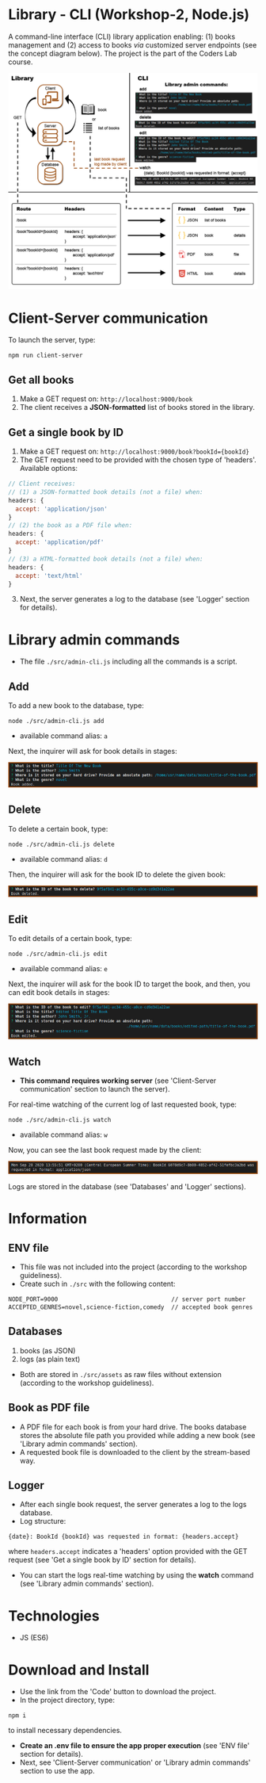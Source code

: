# Library - CLI (Workshop-2, Node.js)
A command-line interface (CLI) library application enabling: (1) books management and (2) access to books *via* customized server endpoints (see the concept diagram below). The project is the part of the Coders Lab course.

![Concept](./images/concept.jpg)

# Client-Server communication
To launch the server, type:
```
npm run client-server
```
## Get all books
1. Make a GET request on: `http://localhost:9000/book`
2. The client receives a **JSON-formatted** list of books stored in the library.
## Get a single book by ID
1. Make a GET request on: `http://localhost:9000/book?bookId={bookId}`
2. The GET request need to be provided with the chosen type of 'headers'. Available options:
```javascript
// Client receives:
// (1) a JSON-formatted book details (not a file) when:
headers: {
  accept: 'application/json'
}
// (2) the book as a PDF file when:
headers: {
  accept: 'application/pdf'
}
// (3) a HTML-formatted book details (not a file) when:
headers: {
  accept: 'text/html'
}
```
3. Next, the server generates a log to the database (see 'Logger' section for details).

# Library admin commands
* The file `./src/admin-cli.js` including all the commands is a script.
## Add
To add a new book to the database, type:
```
node ./src/admin-cli.js add
```
* available command alias: `a`

Next, the inquirer will ask for book details in stages:

![Add_command](./images/cmd-add.jpg)

## Delete
To delete a certain book, type:
```
node ./src/admin-cli.js delete
```
* available command alias: `d`

Then, the inquirer will ask for the book ID to delete the given book:

![Delete_command](./images/cmd-delete.jpg)

## Edit
To edit details of a certain book, type:
```
node ./src/admin-cli.js edit
```
* available command alias: `e`

Next, the inquirer will ask for the book ID to target the book, and then, you can edit book details in stages:

![Edit_command](./images/cmd-edit.jpg)

## Watch
* **This command requires working server** (see 'Client-Server communication' section to launch the server).

For real-time watching of the current log of last requested book, type:
```
node ./src/admin-cli.js watch
```
* available command alias: `w`

Now, you can see the last book request made by the client:

![Watch_command](./images/cmd-watch.jpg)

Logs are stored in the database (see 'Databases' and 'Logger' sections).

# Information
## ENV file
* This file was not included into the project (according to the workshop guideliness).
* Create such in `./src` with the following content:
```
NODE_PORT=9000                                // server port number
ACCEPTED_GENRES=novel,science-fiction,comedy  // accepted book genres
```
## Databases
1. books (as JSON)
2. logs (as plain text)
* Both are stored in `./src/assets` as raw files without extension (according to the workshop guideliness).
## Book as PDF file
* A PDF file for each book is from your hard drive. The books database stores the absolute file path you provided while adding a new book (see 'Library admin commands' section).
* A requested book file is downloaded to the client by the stream-based way.
## Logger
* After each single book request, the server generates a log to the logs database.
* Log structure:
```
{date}: BookId {bookId} was requested in format: {headers.accept}
```
where `headers.accept` indicates a 'headers' option provided with the GET request (see 'Get a single book by ID' section for details).
* You can start the logs real-time watching by using the **watch** command (see 'Library admin commands' section).

# Technologies
* JS (ES6)

# Download and Install
* Use the link from the 'Code' button to download the project.
* In the project directory, type:
```
npm i
```
to install necessary dependencies.
* **Create an .env file to ensure the app proper execution** (see 'ENV file' section for details).
* Next, see 'Client-Server communication' or 'Library admin commands' section to use the app.